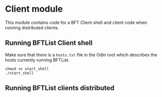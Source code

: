 # Client module

This module contains code for a BFT Client shell and client code when running distributed clients.

## Running BFTList Client shell
Make sure that there is a `hosts.txt` file in the Odin root which describes the hosts currently running BFTList.
```
chmod +x start_shell
./start_shell
```

## Running BFTList clients distributed
